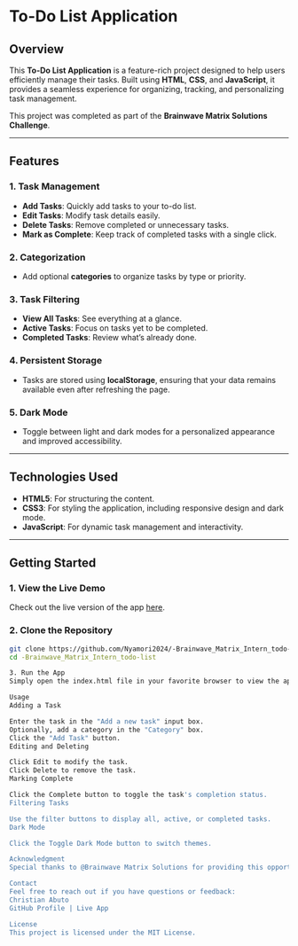 # To-Do List Application  

## Overview  
This **To-Do List Application** is a feature-rich project designed to help users efficiently manage their tasks. Built using **HTML**, **CSS**, and **JavaScript**, it provides a seamless experience for organizing, tracking, and personalizing task management.  

This project was completed as part of the **Brainwave Matrix Solutions Challenge**.  

---

## Features  
### 1. Task Management  
- **Add Tasks**: Quickly add tasks to your to-do list.  
- **Edit Tasks**: Modify task details easily.  
- **Delete Tasks**: Remove completed or unnecessary tasks.  
- **Mark as Complete**: Keep track of completed tasks with a single click.  

### 2. Categorization  
- Add optional **categories** to organize tasks by type or priority.  

### 3. Task Filtering  
- **View All Tasks**: See everything at a glance.  
- **Active Tasks**: Focus on tasks yet to be completed.  
- **Completed Tasks**: Review what’s already done.  

### 4. Persistent Storage  
- Tasks are stored using **localStorage**, ensuring that your data remains available even after refreshing the page.  

### 5. Dark Mode  
- Toggle between light and dark modes for a personalized appearance and improved accessibility.  

---

## Technologies Used  
- **HTML5**: For structuring the content.  
- **CSS3**: For styling the application, including responsive design and dark mode.  
- **JavaScript**: For dynamic task management and interactivity.  

---

## Getting Started  

### 1. View the Live Demo  
Check out the live version of the app [here](https://nyamori2024.github.io/-Brainwave_Matrix_Intern_todo-list/).  

### 2. Clone the Repository  
```bash  
git clone https://github.com/Nyamori2024/-Brainwave_Matrix_Intern_todo-list.git  
cd -Brainwave_Matrix_Intern_todo-list  

3. Run the App
Simply open the index.html file in your favorite browser to view the app locally.

Usage
Adding a Task

Enter the task in the "Add a new task" input box.
Optionally, add a category in the "Category" box.
Click the "Add Task" button.
Editing and Deleting

Click Edit to modify the task.
Click Delete to remove the task.
Marking Complete

Click the Complete button to toggle the task's completion status.
Filtering Tasks

Use the filter buttons to display all, active, or completed tasks.
Dark Mode

Click the Toggle Dark Mode button to switch themes.

Acknowledgment
Special thanks to @Brainwave Matrix Solutions for providing this opportunity to work on an exciting and challenging project!

Contact
Feel free to reach out if you have questions or feedback:
Christian Abuto
GitHub Profile | Live App

License
This project is licensed under the MIT License.

